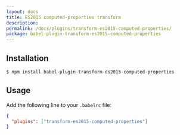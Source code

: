 ```yaml
---
layout: docs
title: ES2015 computed-properties transform
description:
permalink: /docs/plugins/transform-es2015-computed-properties/
package: babel-plugin-transform-es2015-computed-properties
---
```


## Installation

```sh
$ npm install babel-plugin-transform-es2015-computed-properties
```

## Usage

Add the following line to your `.babelrc` file:

```json
{
  "plugins": ["transform-es2015-computed-properties"]
}
```
